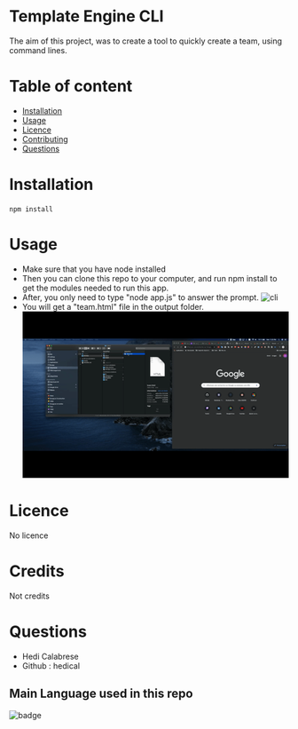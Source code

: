 # Template Engine CLI
The aim of this project, was to create a tool to quickly create a team, using command lines.
# Table of content
- [Installation](#installation)
- [Usage](#usage)
- [Licence](#licence)
- [Contributing](#contributing)
- [Questions](#questions)

# Installation
    npm install

# Usage
- Make sure that you have node installed
- Then you can clone this repo to your computer, and run npm install to get the modules needed to run this app.
- After, you only need to type "node app.js" to answer the prompt.
![cli](./assets/cli.gif)
- You will get a "team.html" file in the output folder.
![output](./assets/output.gif)

# Licence
No licence
# Credits
Not credits
    
# Questions
- Hedi Calabrese
- Github : hedical

## Main Language used in this repo              
![badge](https://img.shields.io/badge/-JavaScript-blue)